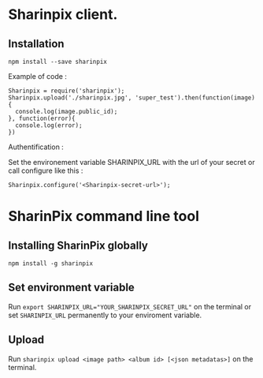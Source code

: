 # Sharinpix client.

## Installation


```npm install --save sharinpix```


Example of code :

```
Sharinpix = require('sharinpix');
Sharinpix.upload('./sharinpix.jpg', 'super_test').then(function(image){
  console.log(image.public_id);
}, function(error){
  console.log(error);
})

```

Authentification :

Set the environement variable SHARINPIX_URL with the url of your secret or call
configure like this :


```
Sharinpix.configure('<Sharinpix-secret-url>');
```

# SharinPix command line tool

## Installing SharinPix globally

`npm install -g sharinpix`

## Set environment variable

Run `export SHARINPIX_URL="YOUR_SHARINPIX_SECRET_URL"` on the terminal or set `SHARINPIX_URL` permanently to your enviroment variable.

## Upload

Run `sharinpix upload <image path> <album id> [<json metadatas>]` on the terminal.
